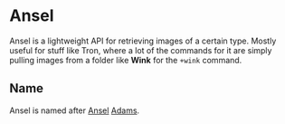 # Ansel

Ansel is a lightweight API for retrieving images of a certain type. Mostly
useful for stuff like Tron, where a lot of the commands for it are simply
pulling images from a folder like **Wink** for the `+wink` command.

## Name

Ansel is named after [Ansel][1] [Adams][0].

[0]: https://en.wikipedia.org/wiki/Ansel_Adams
[1]: http://anseladams.com/
